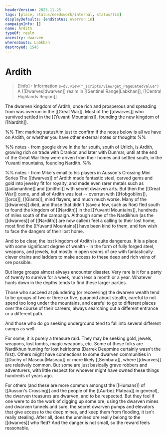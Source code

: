 ```yaml
---
headerVersion: 2023.11.25
tags: [place, status/needswork/internal, status/tim]
displayDefaults: {endStatus: overrun in}
campaignInfo: []
name: Ardith
typeOf: realm
ancestry: dwarven
whereabouts: Labkhan
destroyed: 1545
---
```

# Ardith
>[!info]+ Information
> `$=dv.view("_scripts/view/get_PageDatedValue")`
> A [[Dwarves|dwarven]] realm in [[Sentinel Range|Labkhan]], [[Central Highlands Region]]

The dwarven kingdom of Ardith, once rich and prosperous and spreading from was overrun in the [[Great War]]. Most of the [[dwarves]] who survived settled in the [[Yuvanti Mountains]], founding the new kingdom of [[Nardith]].

%% Tim: marking status/tim just to confirm if the notes below is all we have on Ardith, or whether you have other external notes or thoughts %%

%% notes - from google drive
In the far south, south of Urlich, is Ardith, growing rich on trade with Drankor, and later with Dunmar, until at the end of the Great War they were driven from their homes and settled south, in the Yuvanti mountains, founding Nardith.
%%

%% notes - from Mike's email to his players in Ausson's Crossing Mini Series
The [[dwarves]] of Ardith made fantastic steel, carved gems and gold into jewelry fit for royalty, and made even rarer metals such as [[adamantine]] and [[mithril]] with secret dwarven arts. But then the [[Great War]] came, and all of Ardith was lost -- overrun with [[Hobgoblins]], [[orcs]], [[Giants]], mind flayers, and much much worse. Many of the [[dwarves]] died, and those that didn't (save a few, such as Roe) fled south to found the kingdom of [[Nardith]] in the [[Yuvanti Mountains]], hundreds of miles south of the campaign. Although some of the Nardikhun (as the [[dwarves]] of [[Nardith]] are now called) feel a calling to their lost home, most find the [[Yuvanti Mountains]] have been kind to them, and few wish to face the dangers of their lost home.

And to be clear, the lost kingdom of Ardith is quite dangerous. It is a place with some significant degree of wealth - in the form of fully forged steel, weapons, and jewels, but mostly in open seams of ore with fantastically clever drains and ladders to make access to these deep and rich veins of ore possible.

But large groups almost always encounter disaster. Very rare is it for a party of twenty to survive for a week, much less a month or a year. Whatever hunts down in the depths tends to find these larger parties.

Those who succeed at plundering (or recovering) the dwarven wealth tend to be groups of two or three or five, paranoid about stealth, careful to not spend too long under the mountains, and careful to go to different places over the course of their careers, always searching out a different entrance or a different path. 

And those who do go seeking underground tend to fall into several different camps as well.

For some, it is purely a treasure raid. They may be seeking gold, jewels, weapons, lost tombs, magic weapons, etc. Some of these folks are Nardikhun hunting for lost heirlooms (Darrek Deepmine certainly wasn't the first). Others might have connections to some dwarven communities in [[Duchy of Maseau|Maseau]] or more likely [[Sembara]], where [[dwarves]] are relatively common. But some are just basically grave robbers and adventurers, with little respect for whoever might have owned these things hundreds of years ago.

For others (and these are more common amongst the [[Humans]] of [[Ausson's Crossing]] and the people of the [[Aurbez Plateau]] in general), the dwarven treasures are dwarven, and to be respected. But they feel if one were to do the work of digging up some ore, using the dwarven mines and dwarven tunnels and sure, the secret dwarven pumps and elevators that give access to the deep mines, and keep them from flooding, it isn't really stealing. After all, does the unmined ore really belong to the [[dwarves]] who fled? And the danger is not small, so the reward feels reasonable.

